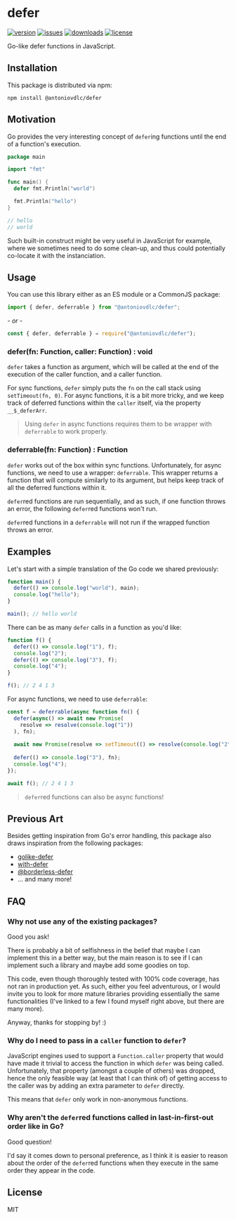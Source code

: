 # defer

[![version](https://img.shields.io/npm/v/@antoniovdlc/defer.svg)](http://npm.im/@antoniovdlc/defer)
[![issues](https://img.shields.io/github/issues-raw/antoniovdlc/defer.svg)](https://github.com/AntonioVdlC/defer/issues)
[![downloads](https://img.shields.io/npm/dt/@antoniovdlc/defer.svg)](http://npm.im/@antoniovdlc/defer)
[![license](https://img.shields.io/npm/l/@antoniovdlc/defer.svg)](http://opensource.org/licenses/MIT)

Go-like defer functions in JavaScript.

## Installation

This package is distributed via npm:

```
npm install @antoniovdlc/defer
```

## Motivation

Go provides the very interesting concept of `defer`ing functions until the end of a function's execution.

```go
package main

import "fmt"

func main() {
  defer fmt.Println("world")

  fmt.Println("hello")
}

// hello 
// world
```

Such built-in construct might be very useful in JavaScript for example, where we sometimes need to do some clean-up, and thus could potentially co-locate it with the instanciation.

## Usage

You can use this library either as an ES module or a CommonJS package:
```js
import { defer, deferrable } from "@antoniovdlc/defer";
```
*- or -*
```js
const { defer, deferrable } = require("@antoniovdlc/defer");
```

### defer(fn: Function, caller: Function) : void

`defer` takes a function as argument, which will be called at the end of the execution of the caller function, and a caller function.

For sync functions, `defer` simply puts the `fn` on the call stack using `setTimeout(fn, 0)`.
For async functions, it is a bit more tricky, and we keep track of deferred functions within the `caller` itself, via the property `__$_deferArr`.
> Using `defer` in async functions requires them to be wrapper with `deferrable` to work properly.

### deferrable(fn: Function) : Function

`defer` works out of the box within sync functions. Unfortunately, for async functions, we need to use a wrapper: `deferrable`.
This wrapper returns a function that will compute similarly to its argument, but helps keep track of all the deferred functions within it.

`defer`red functions are run sequentially, and as such, if one function throws an error, the following `defer`red functions won't run.

`defer`red functions in a `deferrable` will not run if the wrapped function throws an error. 


## Examples

Let's start with a simple translation of the Go code we shared previously:
```js
function main() {
  defer(() => console.log("world"), main);
  console.log("hello");
}

main(); // hello world
```

There can be as many `defer` calls in a function as you'd like:
```js
function f() {
  defer(() => console.log("1"), f);
  console.log("2");
  defer(() => console.log("3"), f);
  console.log("4");
}

f(); // 2 4 1 3
```

For async functions, we need to use `deferrable`:
```js
const f = deferrable(async function fn() {
  defer(async() => await new Promise(     
    resolve => resolve(console.log("1"))
  ), fn);
    
  await new Promise(resolve => setTimeout(() => resolve(console.log("2"))));
    
  defer(() => console.log("3"), fn);
  console.log("4");
});

await f(); // 2 4 1 3
```

> `defer`red functions can also be async functions!

## Previous Art

Besides getting inspiration from Go's error handling, this package also draws inspiration from the following packages:
- [golike-defer](https://www.npmjs.com/package/golike-defer)
- [with-defer](https://www.npmjs.com/package/with-defer)
- [@borderless-defer](https://www.npmjs.com/package/@borderless/defer)
- ... and many more!
  
## FAQ
  
### Why not use any of the existing packages?

Good you ask! 

There is probably a bit of selfishness in the belief that maybe I can implement this in a better way, but the main reason is to see if I can implement such a library and maybe add some goodies on top.

This code, even though thoroughly tested with 100% code coverage, has not ran in production yet. As such, either you feel adventurous, or I would invite you to look for more mature libraries providing essentially the same functionalities (I've linked to a few I found myself right above, but there are many more).

Anyway, thanks for stopping by! :)

### Why do I need to pass in a `caller` function to `defer`?

JavaScript engines used to support a `Function.caller` property that would have made it trivial to access the function in which `defer` was being called. Unfortunately, that property (amongst a couple of others) was dropped, hence the only feasible way (at least that I can think of) of getting access to the caller was by adding an extra parameter to `defer` directly.

This means that `defer` only work in non-anonymous functions.
 
### Why aren't the `defer`red functions called in last-in-first-out order like in Go?

Good question! 

I'd say it comes down to personal preference, as I think it is easier to reason about the order of the `defer`red functions when they execute in the same order they appear in the code.

## License
MIT